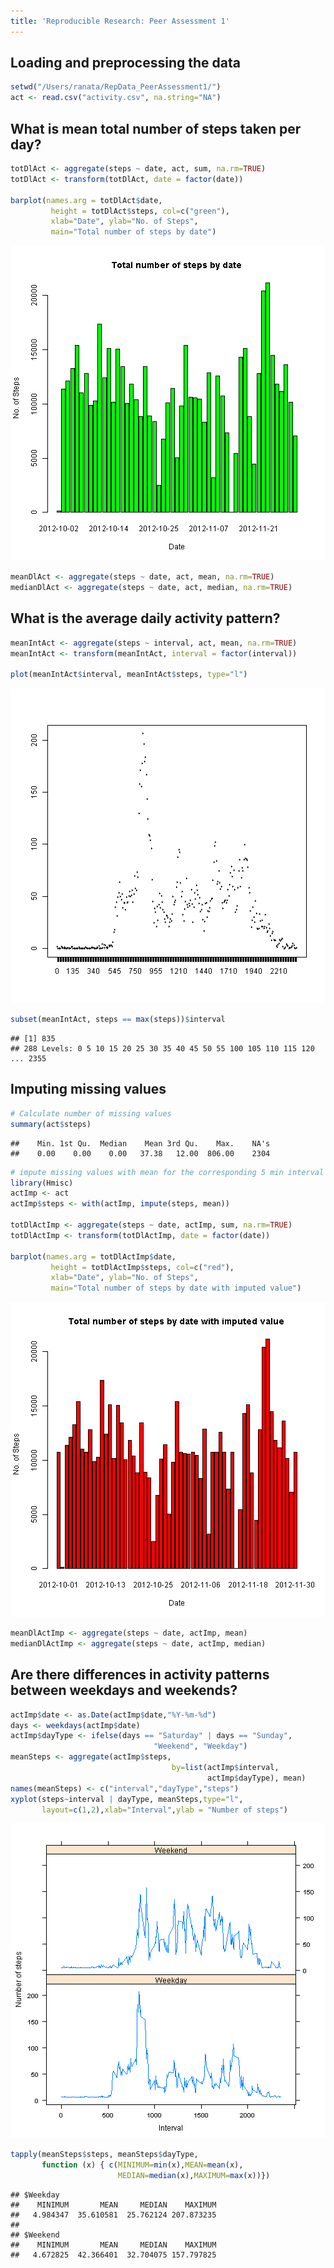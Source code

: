 ```yaml
---
title: 'Reproducible Research: Peer Assessment 1'
---
```



## Loading and preprocessing the data


```r
setwd("/Users/ranata/RepData_PeerAssessment1/")
act <- read.csv("activity.csv", na.string="NA")
```
## What is mean total number of steps taken per day?


```r
totDlAct <- aggregate(steps ~ date, act, sum, na.rm=TRUE)
totDlAct <- transform(totDlAct, date = factor(date))

barplot(names.arg = totDlAct$date,  
         height = totDlAct$steps, col=c("green"), 
         xlab="Date", ylab="No. of Steps",  
         main="Total number of steps by date") 
```

![plot of chunk unnamed-chunk-2](figure/unnamed-chunk-2-1.png) 

```r
meanDlAct <- aggregate(steps ~ date, act, mean, na.rm=TRUE)
medianDlAct <- aggregate(steps ~ date, act, median, na.rm=TRUE)
```



## What is the average daily activity pattern?


```r
meanIntAct <- aggregate(steps ~ interval, act, mean, na.rm=TRUE)
meanIntAct <- transform(meanIntAct, interval = factor(interval))

plot(meanIntAct$interval, meanIntAct$steps, type="l")
```

![plot of chunk unnamed-chunk-3](figure/unnamed-chunk-3-1.png) 

```r
subset(meanIntAct, steps == max(steps))$interval
```

```
## [1] 835
## 288 Levels: 0 5 10 15 20 25 30 35 40 45 50 55 100 105 110 115 120 ... 2355
```

## Imputing missing values


```r
# Calculate number of missing values
summary(act$steps)
```

```
##    Min. 1st Qu.  Median    Mean 3rd Qu.    Max.    NA's 
##    0.00    0.00    0.00   37.38   12.00  806.00    2304
```

```r
# impute missing values with mean for the corresponding 5 min interval
library(Hmisc)
actImp <- act
actImp$steps <- with(actImp, impute(steps, mean))

totDlActImp <- aggregate(steps ~ date, actImp, sum, na.rm=TRUE)
totDlActImp <- transform(totDlActImp, date = factor(date))

barplot(names.arg = totDlActImp$date,  
         height = totDlActImp$steps, col=c("red"), 
         xlab="Date", ylab="No. of Steps",  
         main="Total number of steps by date with imputed value") 
```

![plot of chunk unnamed-chunk-4](figure/unnamed-chunk-4-1.png) 

```r
meanDlActImp <- aggregate(steps ~ date, actImp, mean)
medianDlActImp <- aggregate(steps ~ date, actImp, median)
```



## Are there differences in activity patterns between weekdays and weekends?


```r
actImp$date <- as.Date(actImp$date,"%Y-%m-%d")
days <- weekdays(actImp$date)
actImp$dayType <- ifelse(days == "Saturday" | days == "Sunday", 
                                "Weekend", "Weekday")
meanSteps <- aggregate(actImp$steps,
                                    by=list(actImp$interval,
                                            actImp$dayType), mean)
names(meanSteps) <- c("interval","dayType","steps")
xyplot(steps~interval | dayType, meanSteps,type="l",
       layout=c(1,2),xlab="Interval",ylab = "Number of steps")
```

![plot of chunk unnamed-chunk-5](figure/unnamed-chunk-5-1.png) 

```r
tapply(meanSteps$steps, meanSteps$dayType,
       function (x) { c(MINIMUM=min(x),MEAN=mean(x),
                        MEDIAN=median(x),MAXIMUM=max(x))})
```

```
## $Weekday
##    MINIMUM       MEAN     MEDIAN    MAXIMUM 
##   4.984347  35.610581  25.762124 207.873235 
## 
## $Weekend
##    MINIMUM       MEAN     MEDIAN    MAXIMUM 
##   4.672825  42.366401  32.704075 157.797825
```
